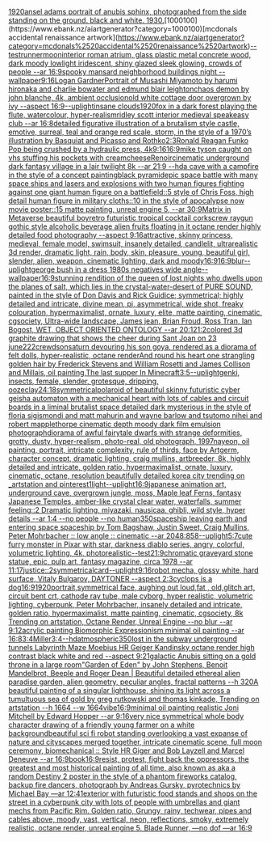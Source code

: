 [1920](https://www.ebank.nz/aiartgenerator?category=1920)[ansel adams portrait of anubis sphinx, photographed from the side standing on the ground. black and white. 1930.](https://www.ebank.nz/aiartgenerator?category=ansel%2520adams%2520portrait%2520of%2520anubis%2520sphinx%2C%2520photographed%2520from%2520the%2520side%2520standing%2520on%2520the%2520ground.%2520black%2520and%2520white.%25201930.)[1000100](https://www.ebank.nz/aiartgenerator?category=1000100)[mcdonals accidental renaissance artwork](https://www.ebank.nz/aiartgenerator?category=mcdonals%2520accidental%2520renaissance%2520artwork)[--test](https://www.ebank.nz/aiartgenerator?category=--test)[runner](https://www.ebank.nz/aiartgenerator?category=runner)[moon](https://www.ebank.nz/aiartgenerator?category=moon)[interior roman atrium, glass plastic metal concrete wood, dark moody lowlight iridescent, shiny glazed sleek glowing, crowds of people --ar 16:9](https://www.ebank.nz/aiartgenerator?category=interior%2520roman%2520atrium%2C%2520glass%2520plastic%2520metal%2520concrete%2520wood%2C%2520dark%2520moody%2520lowlight%2520iridescent%2C%2520shiny%2520glazed%2520sleek%2520glowing%2C%2520crowds%2520of%2520people%2520--ar%252016%3A9)[spooky mansard neighborhood buildings night --wallpaper](https://www.ebank.nz/aiartgenerator?category=spooky%2520mansard%2520neighborhood%2520buildings%2520night%2520--wallpaper)[9:16](https://www.ebank.nz/aiartgenerator?category=9%3A16)[Logan Gardner](https://www.ebank.nz/aiartgenerator?category=Logan%2520Gardner)[Portrait of Musashi Miyamoto by harumi hironaka and charlie bowater and edmund blair leighton](https://www.ebank.nz/aiartgenerator?category=Portrait%2520of%2520Musashi%2520Miyamoto%2520by%2520harumi%2520hironaka%2520and%2520charlie%2520bowater%2520and%2520edmund%2520blair%2520leighton)[chaos demon by john blanche, 4k, ambient occlusion](https://www.ebank.nz/aiartgenerator?category=chaos%2520demon%2520by%2520john%2520blanche%2C%25204k%2C%2520ambient%2520occlusion)[old white cottage door overgrown by ivy --aspect 16:9](https://www.ebank.nz/aiartgenerator?category=old%2520white%2520cottage%2520door%2520overgrown%2520by%2520ivy%2520--aspect%252016%3A9)[--uplight](https://www.ebank.nz/aiartgenerator?category=--uplight)[insane clouds](https://www.ebank.nz/aiartgenerator?category=insane%2520clouds)[1920](https://www.ebank.nz/aiartgenerator?category=1920)[fox in a dark forest playing the flute, watercolour, hyper-realism](https://www.ebank.nz/aiartgenerator?category=fox%2520in%2520a%2520dark%2520forest%2520playing%2520the%2520flute%2C%2520watercolour%2C%2520hyper-realism)[ridley scott interior medieval speakeasy club --ar 16:8](https://www.ebank.nz/aiartgenerator?category=ridley%2520scott%2520interior%2520medieval%2520speakeasy%2520club%2520--ar%252016%3A8)[detailed figurative illustration of a brutalism style castle, emotive, surreal, teal and orange red scale, storm, in the style of a 1970’s illustration by Basquiat and Picasso and Rothko](https://www.ebank.nz/aiartgenerator?category=detailed%2520figurative%2520illustration%2520of%2520a%2520brutalism%2520style%2520castle%2C%2520emotive%2C%2520surreal%2C%2520teal%2520and%2520orange%2520red%2520scale%2C%2520storm%2C%2520in%2520the%2520style%2520of%2520a%25201970%E2%80%99s%2520illustration%2520by%2520Basquiat%2520and%2520Picasso%2520and%2520Rothko)[2:3](https://www.ebank.nz/aiartgenerator?category=2%3A3)[Ronald Reagan Funko Pop being crushed by a hydraulic press, 4k](https://www.ebank.nz/aiartgenerator?category=Ronald%2520Reagan%2520Funko%2520Pop%2520being%2520crushed%2520by%2520a%2520hydraulic%2520press%2C%25204k)[9:16](https://www.ebank.nz/aiartgenerator?category=9%3A16)[16:9](https://www.ebank.nz/aiartgenerator?category=16%3A9)[mike tyson caught on vhs stuffing his pockets with creamcheese](https://www.ebank.nz/aiartgenerator?category=mike%2520tyson%2520caught%2520on%2520vhs%2520stuffing%2520his%2520pockets%2520with%2520creamcheese)[Renoir](https://www.ebank.nz/aiartgenerator?category=Renoir)[cinematic underground dark fantasy village in a lair twilight 8k --ar 21:9 --hd](https://www.ebank.nz/aiartgenerator?category=cinematic%2520underground%2520dark%2520fantasy%2520village%2520in%2520a%2520lair%2520twilight%25208k%2520--ar%252021%3A9%2520--hd)[a cave with a campfire  in the style of a concept painting](https://www.ebank.nz/aiartgenerator?category=a%2520cave%2520with%2520a%2520campfire%2520%2520in%2520the%2520style%2520of%2520a%2520concept%2520painting)[black pyramid](https://www.ebank.nz/aiartgenerator?category=black%2520pyramid)[epic space battle with many space ships and lasers and explosions with two human figures fighting against one giant human figure on a battlefield::5 style of Chris Foss, high detail human figure in military cloths::10 in the style of apocalypse now movie poster::15 matte painting, unreal engine 5, --ar 30:9](https://www.ebank.nz/aiartgenerator?category=epic%2520space%2520battle%2520with%2520many%2520space%2520ships%2520and%2520lasers%2520and%2520explosions%2520with%2520two%2520human%2520figures%2520fighting%2520against%2520one%2520giant%2520human%2520figure%2520on%2520a%2520battlefield%3A%3A5%2520style%2520of%2520Chris%2520Foss%2C%2520high%2520detail%2520human%2520figure%2520in%2520military%2520cloths%3A%3A10%2520in%2520the%2520style%2520of%2520apocalypse%2520now%2520movie%2520poster%3A%3A15%2520matte%2520painting%2C%2520unreal%2520engine%25205%2C%2520--ar%252030%3A9)[Matrix in Metaverse beautiful boy](https://www.ebank.nz/aiartgenerator?category=Matrix%2520in%2520Metaverse%2520beautiful%2520boy)[retro futuristic tropical cocktail corkscrew raygun gothic style alcoholic beverage alien fruits floating in it octane render highly detailed food photography --aspect 9:16](https://www.ebank.nz/aiartgenerator?category=retro%2520futuristic%2520tropical%2520cocktail%2520corkscrew%2520raygun%2520gothic%2520style%2520alcoholic%2520beverage%2520alien%2520fruits%2520floating%2520in%2520it%2520octane%2520render%2520highly%2520detailed%2520food%2520photography%2520--aspect%25209%3A16)[attractive, skinny princess, medieval, female model, swimsuit, insanely detailed, candlelit, ultrarealistic 3d render, dramatic light, rain, body, skin, pleasure, young, beautiful girl, slender, alien, weapon, cinematic lighting, dark and moody](https://www.ebank.nz/aiartgenerator?category=attractive%2C%2520skinny%2520princess%2C%2520medieval%2C%2520female%2520model%2C%2520swimsuit%2C%2520insanely%2520detailed%2C%2520candlelit%2C%2520ultrarealistic%25203d%2520render%2C%2520dramatic%2520light%2C%2520rain%2C%2520body%2C%2520skin%2C%2520pleasure%2C%2520young%2C%2520beautiful%2520girl%2C%2520slender%2C%2520alien%2C%2520weapon%2C%2520cinematic%2520lighting%2C%2520dark%2520and%2520moody)[16:9](https://www.ebank.nz/aiartgenerator?category=16%3A9)[16:9](https://www.ebank.nz/aiartgenerator?category=16%3A9)[blur](https://www.ebank.nz/aiartgenerator?category=blur)[--uplight](https://www.ebank.nz/aiartgenerator?category=--uplight)[george bush in a dress 1980s negatives wide angle](https://www.ebank.nz/aiartgenerator?category=george%2520bush%2520in%2520a%2520dress%25201980s%2520negatives%2520wide%2520angle)[--wallpaper](https://www.ebank.nz/aiartgenerator?category=--wallpaper)[16:9](https://www.ebank.nz/aiartgenerator?category=16%3A9)[stunning rendition of the queen of lost nights who dwells upon the planes of salt, which lies in the crystal-water-desert of PURE SOUND, painted in the style of Don Davis and Rick Guidice; symmetrical; highly detailed and intricate, divine mean, pi, asymmetrical, wide shot, freaky colouration, hypermaximalist, ornate, luxury, elite, matte painting, cinematic, cgsociety, Ultra-wide landscape, James jean, Brian Froud, Ross Tran, Ian Bogost, WET, OBJECT ORIENTED ONTOLOGY --ar 20:12](https://www.ebank.nz/aiartgenerator?category=stunning%2520rendition%2520of%2520the%2520queen%2520of%2520lost%2520nights%2520who%2520dwells%2520upon%2520the%2520planes%2520of%2520salt%2C%2520which%2520lies%2520in%2520the%2520crystal-water-desert%2520of%2520PURE%2520SOUND%2C%2520painted%2520in%2520the%2520style%2520of%2520Don%2520Davis%2520and%2520Rick%2520Guidice%3B%2520symmetrical%3B%2520highly%2520detailed%2520and%2520intricate%2C%2520divine%2520mean%2C%2520pi%2C%2520asymmetrical%2C%2520wide%2520shot%2C%2520freaky%2520colouration%2C%2520hypermaximalist%2C%2520ornate%2C%2520luxury%2C%2520elite%2C%2520matte%2520painting%2C%2520cinematic%2C%2520cgsociety%2C%2520Ultra-wide%2520landscape%2C%2520James%2520jean%2C%2520Brian%2520Froud%2C%2520Ross%2520Tran%2C%2520Ian%2520Bogost%2C%2520WET%2C%2520OBJECT%2520ORIENTED%2520ONTOLOGY%2520--ar%252020%3A12)[1:2](https://www.ebank.nz/aiartgenerator?category=1%3A2)[colored 3d graphite drawing that shows the cheer during Sant Joan on 23 june](https://www.ebank.nz/aiartgenerator?category=colored%25203d%2520graphite%2520drawing%2520that%2520shows%2520the%2520cheer%2520during%2520Sant%2520Joan%2520on%252023%2520june)[222](https://www.ebank.nz/aiartgenerator?category=222)[crewdson](https://www.ebank.nz/aiartgenerator?category=crewdson)[saturn devouring his son goya, rendered as a diorama of felt dolls, hyper-realistic, octane render](https://www.ebank.nz/aiartgenerator?category=saturn%2520devouring%2520his%2520son%2520goya%2C%2520rendered%2520as%2520a%2520diorama%2520of%2520felt%2520dolls%2C%2520hyper-realistic%2C%2520octane%2520render)[And round his heart one strangling golden hair by Frederick Stevens and William Rosetti and James Collison and Millais, oil painting,](https://www.ebank.nz/aiartgenerator?category=And%2520round%2520his%2520heart%2520one%2520strangling%2520golden%2520hair%2520by%2520Frederick%2520Stevens%2520and%2520William%2520Rosetti%2520and%2520James%2520Collison%2520and%2520Millais%2C%2520oil%2520painting%2C)[The last supper In Minecraft](https://www.ebank.nz/aiartgenerator?category=The%2520last%2520supper%2520In%2520Minecraft)[3:5](https://www.ebank.nz/aiartgenerator?category=3%3A5)[--uplight](https://www.ebank.nz/aiartgenerator?category=--uplight)[genki, insects, female, slender, grotesque, dripping, ooze](https://www.ebank.nz/aiartgenerator?category=genki%2C%2520insects%2C%2520female%2C%2520slender%2C%2520grotesque%2C%2520dripping%2C%2520ooze)[clay](https://www.ebank.nz/aiartgenerator?category=clay)[24:18](https://www.ebank.nz/aiartgenerator?category=24%3A18)[symmetrical](https://www.ebank.nz/aiartgenerator?category=symmetrical)[polaroid of beautiful skinny futuristic cyber geisha automaton with a mechanical heart with lots of cables and circuit boards in a liminal brutalist space detailed dark mysterious in the style of floria sigismondi and matt mahurin and wayne barlow and tsutomo nihei and robert mapplethorpe cinematic depth moody dark film emulsion photograph](https://www.ebank.nz/aiartgenerator?category=polaroid%2520of%2520beautiful%2520skinny%2520futuristic%2520cyber%2520geisha%2520automaton%2520with%2520a%2520mechanical%2520heart%2520with%2520lots%2520of%2520cables%2520and%2520circuit%2520boards%2520in%2520a%2520liminal%2520brutalist%2520space%2520detailed%2520dark%2520mysterious%2520in%2520the%2520style%2520of%2520floria%2520sigismondi%2520and%2520matt%2520mahurin%2520and%2520wayne%2520barlow%2520and%2520tsutomo%2520nihei%2520and%2520robert%2520mapplethorpe%2520cinematic%2520depth%2520moody%2520dark%2520film%2520emulsion%2520photograph)[diorama of awful fairytale dwarfs with strange deformities, grotty, dusty, hyper-realism, photo-real, old photograph, 1997](https://www.ebank.nz/aiartgenerator?category=diorama%2520of%2520awful%2520fairytale%2520dwarfs%2520with%2520strange%2520deformities%2C%2520grotty%2C%2520dusty%2C%2520hyper-realism%2C%2520photo-real%2C%2520old%2520photograph%2C%25201997)[nayeon, oil painting, portrait, intricate complexity, rule of thirds, face by Artgerm, character concept, dramatic lighting, craig mullins, artbreeder, 8k, highly detailed and intricate, golden ratio, hypermaximalist, ornate, luxury, cinematic, octane, resolution beautifully detailed korea city trending on _artstation and pinterest](https://www.ebank.nz/aiartgenerator?category=nayeon%2C%2520oil%2520painting%2C%2520portrait%2C%2520intricate%2520complexity%2C%2520rule%2520of%2520thirds%2C%2520face%2520by%2520Artgerm%2C%2520character%2520concept%2C%2520dramatic%2520lighting%2C%2520craig%2520mullins%2C%2520artbreeder%2C%25208k%2C%2520highly%2520detailed%2520and%2520intricate%2C%2520golden%2520ratio%2C%2520hypermaximalist%2C%2520ornate%2C%2520luxury%2C%2520cinematic%2C%2520octane%2C%2520resolution%2520beautifully%2520detailed%2520korea%2520city%2520trending%2520on%2520_artstation%2520and%2520pinterest)[1](https://www.ebank.nz/aiartgenerator?category=1)[light](https://www.ebank.nz/aiartgenerator?category=light)[--uplight](https://www.ebank.nz/aiartgenerator?category=--uplight)[16:9](https://www.ebank.nz/aiartgenerator?category=16%3A9)[japanese animation art, underground cave, overgrown jungle, moss, Maple leaf Ferns, fantasy Japanese Temples, amber-like crystal clear water, waterfalls, summer feeling::2 Dramatic lighting, miyazaki, nausicaa, ghibli, wild style, hyper details --ar 1:4 --no people --no human](https://www.ebank.nz/aiartgenerator?category=japanese%2520animation%2520art%2C%2520underground%2520cave%2C%2520overgrown%2520jungle%2C%2520moss%2C%2520Maple%2520leaf%2520Ferns%2C%2520fantasy%2520Japanese%2520Temples%2C%2520amber-like%2520crystal%2520clear%2520water%2C%2520waterfalls%2C%2520summer%2520feeling%3A%3A2%2520Dramatic%2520lighting%2C%2520miyazaki%2C%2520nausicaa%2C%2520ghibli%2C%2520wild%2520style%2C%2520hyper%2520details%2520--ar%25201%3A4%2520--no%2520people%2520--no%2520human)[350](https://www.ebank.nz/aiartgenerator?category=350)[spaceship leaving earth and entering space spaceship by Tom Bagshaw, Justin Sweet, Craig Mullins, Peter Mohrbacher :: low angle :: cinematic --ar 2048:858](https://www.ebank.nz/aiartgenerator?category=spaceship%2520leaving%2520earth%2520and%2520entering%2520space%2520spaceship%2520by%2520Tom%2520Bagshaw%2C%2520Justin%2520Sweet%2C%2520Craig%2520Mullins%2C%2520Peter%2520Mohrbacher%2520%3A%3A%2520low%2520angle%2520%3A%3A%2520cinematic%2520--ar%25202048%3A858)[--uplight](https://www.ebank.nz/aiartgenerator?category=--uplight)[5:7](https://www.ebank.nz/aiartgenerator?category=5%3A7)[cute furry monster in Pixar with star, darkness diablo series, angry, colorful, volumetric lighting, 4k, photorealistic](https://www.ebank.nz/aiartgenerator?category=cute%2520furry%2520monster%2520in%2520Pixar%2520with%2520star%2C%2520darkness%2520diablo%2520series%2C%2520angry%2C%2520colorful%2C%2520volumetric%2520lighting%2C%25204k%2C%2520photorealistic)[--test](https://www.ebank.nz/aiartgenerator?category=--test)[21:9](https://www.ebank.nz/aiartgenerator?category=21%3A9)[chromatic graveyard stone statue, epic, pulp art, fantasy magazine, circa 1978 --ar 11:17](https://www.ebank.nz/aiartgenerator?category=chromatic%2520graveyard%2520stone%2520statue%2C%2520epic%2C%2520pulp%2520art%2C%2520fantasy%2520magazine%2C%2520circa%25201978%2520--ar%252011%3A17)[justice::2](https://www.ebank.nz/aiartgenerator?category=justice%3A%3A2)[symmetrical](https://www.ebank.nz/aiartgenerator?category=symmetrical)[card](https://www.ebank.nz/aiartgenerator?category=card)[--uplight](https://www.ebank.nz/aiartgenerator?category=--uplight)[9:16](https://www.ebank.nz/aiartgenerator?category=9%3A16)[robot mecha, glossy white, hard surface, Vitaly Bulgarov, DAYTONER --aspect 2:3](https://www.ebank.nz/aiartgenerator?category=robot%2520mecha%2C%2520glossy%2520white%2C%2520hard%2520surface%2C%2520Vitaly%2520Bulgarov%2C%2520DAYTONER%2520--aspect%25202%3A3)[cyclops is a dog](https://www.ebank.nz/aiartgenerator?category=cyclops%2520is%2520a%2520dog)[16:9](https://www.ebank.nz/aiartgenerator?category=16%3A9)[1920](https://www.ebank.nz/aiartgenerator?category=1920)[portrait,symmetrical face,  aughing out loud,fat , old,glitch art, circuit bent crt, cathode ray tube, male cyborg, hyper realistic, volumetric lighting, cyberpunk, Peter Mohrbacher, insanely detailed and intricate, golden ratio, hypermaximalist, matte painting, cinematic, cgsociety, 8k Trending on artstation, Octane Render, Unreal Engine --no blur --ar 9:12](https://www.ebank.nz/aiartgenerator?category=portrait%2Csymmetrical%2520face%2C%2520%2520aughing%2520out%2520loud%2Cfat%2520%2C%2520old%2Cglitch%2520art%2C%2520circuit%2520bent%2520crt%2C%2520cathode%2520ray%2520tube%2C%2520male%2520cyborg%2C%2520hyper%2520realistic%2C%2520volumetric%2520lighting%2C%2520cyberpunk%2C%2520Peter%2520Mohrbacher%2C%2520insanely%2520detailed%2520and%2520intricate%2C%2520golden%2520ratio%2C%2520hypermaximalist%2C%2520matte%2520painting%2C%2520cinematic%2C%2520cgsociety%2C%25208k%2520Trending%2520on%2520artstation%2C%2520Octane%2520Render%2C%2520Unreal%2520Engine%2520--no%2520blur%2520--ar%25209%3A12)[acrylic painting Biomorphic Expressionism minimal oil painting --ar 16:8](https://www.ebank.nz/aiartgenerator?category=acrylic%2520painting%2520Biomorphic%2520Expressionism%2520minimal%2520oil%2520painting%2520--ar%252016%3A8)[3:4](https://www.ebank.nz/aiartgenerator?category=3%3A4)[Miller](https://www.ebank.nz/aiartgenerator?category=Miller)[3:4](https://www.ebank.nz/aiartgenerator?category=3%3A4)[--hd](https://www.ebank.nz/aiartgenerator?category=--hd)[atmospheric](https://www.ebank.nz/aiartgenerator?category=atmospheric)[350](https://www.ebank.nz/aiartgenerator?category=350)[lost in the subway underground tunnels Labyrinth Maze Moebius HR Geiger  Kandinsky octane render high contrast black white and red  --aspect 9:21](https://www.ebank.nz/aiartgenerator?category=lost%2520in%2520the%2520subway%2520underground%2520tunnels%2520Labyrinth%2520Maze%2520Moebius%2520HR%2520Geiger%2520%2520Kandinsky%2520octane%2520render%2520high%2520contrast%2520black%2520white%2520and%2520red%2520%2520--aspect%25209%3A21)[galactic Anubis sitting on a gold throne in a large room](https://www.ebank.nz/aiartgenerator?category=galactic%2520Anubis%2520sitting%2520on%2520a%2520gold%2520throne%2520in%2520a%2520large%2520room)["Garden of Eden" by John Stephens, Benoit Mandelbrot, Beeple and Roger Dean | Beautiful detailed ethereal alien paradise garden, alien geometry, peculiar angles, fractal patterns --h 320](https://www.ebank.nz/aiartgenerator?category=%22Garden%2520of%2520Eden%22%2520by%2520John%2520Stephens%2C%2520Benoit%2520Mandelbrot%2C%2520Beeple%2520and%2520Roger%2520Dean%2520%7C%2520Beautiful%2520detailed%2520ethereal%2520alien%2520paradise%2520garden%2C%2520alien%2520geometry%2C%2520peculiar%2520angles%2C%2520fractal%2520patterns%2520--h%2520320)[A beautiful painting of a singular lighthouse, shining its light across a tumultuous sea of gold by greg rutkowski and thomas kinkade, Trending on artstation --h 1664 --w 1664](https://www.ebank.nz/aiartgenerator?category=A%2520beautiful%2520painting%2520of%2520a%2520singular%2520lighthouse%2C%2520shining%2520its%2520light%2520across%2520a%2520tumultuous%2520sea%2520of%2520gold%2520by%2520greg%2520rutkowski%2520and%2520thomas%2520kinkade%2C%2520Trending%2520on%2520artstation%2520--h%25201664%2520--w%25201664)[vibe](https://www.ebank.nz/aiartgenerator?category=vibe)[16:9](https://www.ebank.nz/aiartgenerator?category=16%3A9)[minimal oil painting realistic Joni Mitchell by Edward Hopper --ar 9:16](https://www.ebank.nz/aiartgenerator?category=minimal%2520oil%2520painting%2520realistic%2520Joni%2520Mitchell%2520by%2520Edward%2520Hopper%2520--ar%25209%3A16)[very nice symmetrical whole body character drawing of a friendly young farmer on a white background](https://www.ebank.nz/aiartgenerator?category=very%2520nice%2520symmetrical%2520whole%2520body%2520character%2520drawing%2520of%2520a%2520friendly%2520young%2520farmer%2520on%2520a%2520white%2520background)[beautiful sci fi robot standing overlooking a vast expanse of nature and cityscapes merged together, intricate cinematic scene, full moon ceremony, biomechanical :: Style HR Giger and Bob Layzell and Marcel Deneuve --ar 16:9](https://www.ebank.nz/aiartgenerator?category=beautiful%2520sci%2520fi%2520robot%2520standing%2520overlooking%2520a%2520vast%2520expanse%2520of%2520nature%2520and%2520cityscapes%2520merged%2520together%2C%2520intricate%2520cinematic%2520scene%2C%2520full%2520moon%2520ceremony%2C%2520biomechanical%2520%3A%3A%2520Style%2520HR%2520Giger%2520and%2520Bob%2520Layzell%2520and%2520Marcel%2520Deneuve%2520--ar%252016%3A9)[book](https://www.ebank.nz/aiartgenerator?category=book)[16:9](https://www.ebank.nz/aiartgenerator?category=16%3A9)[resist, protest, fight back the oppressors, the greatest and most historical painting of all time, also known as aka a random Destiny 2 poster in the style of a phantom fireworks catalog, backup fire dancers, photograph by Andreas Gursky, pyrotechnics by Michael Bay —ar 12:41](https://www.ebank.nz/aiartgenerator?category=resist%2C%2520protest%2C%2520fight%2520back%2520the%2520oppressors%2C%2520the%2520greatest%2520and%2520most%2520historical%2520painting%2520of%2520all%2520time%2C%2520also%2520known%2520as%2520aka%2520a%2520random%2520Destiny%25202%2520poster%2520in%2520the%2520style%2520of%2520a%2520phantom%2520fireworks%2520catalog%2C%2520backup%2520fire%2520dancers%2C%2520photograph%2520by%2520Andreas%2520Gursky%2C%2520pyrotechnics%2520by%2520Michael%2520Bay%2520%E2%80%94ar%252012%3A41)[exterior with futuristic food stands and shops on the street in a cyberpunk city with lots of people with umbrellas and giant mechs from Pacific Rim. Golden ratio, Grungy, rainy, techwear, pipes and cables above, moody, vast, vertical, neon, reflections, smoky, extremely realistic, octane render, unreal engine 5, Blade Runner, —no dof —ar 16:9](https://www.ebank.nz/aiartgenerator?category=exterior%2520with%2520futuristic%2520food%2520stands%2520and%2520shops%2520on%2520the%2520street%2520in%2520a%2520cyberpunk%2520city%2520with%2520lots%2520of%2520people%2520with%2520umbrellas%2520and%2520giant%2520mechs%2520from%2520Pacific%2520Rim.%2520Golden%2520ratio%2C%2520Grungy%2C%2520rainy%2C%2520techwear%2C%2520pipes%2520and%2520cables%2520above%2C%2520moody%2C%2520vast%2C%2520vertical%2C%2520neon%2C%2520reflections%2C%2520smoky%2C%2520extremely%2520realistic%2C%2520octane%2520render%2C%2520unreal%2520engine%25205%2C%2520Blade%2520Runner%2C%2520%E2%80%94no%2520dof%2520%E2%80%94ar%252016%3A9)